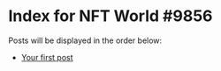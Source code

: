 # Index for NFT World #9856
Posts will be displayed in the order below:

- [Your first post](./001-first.md)

